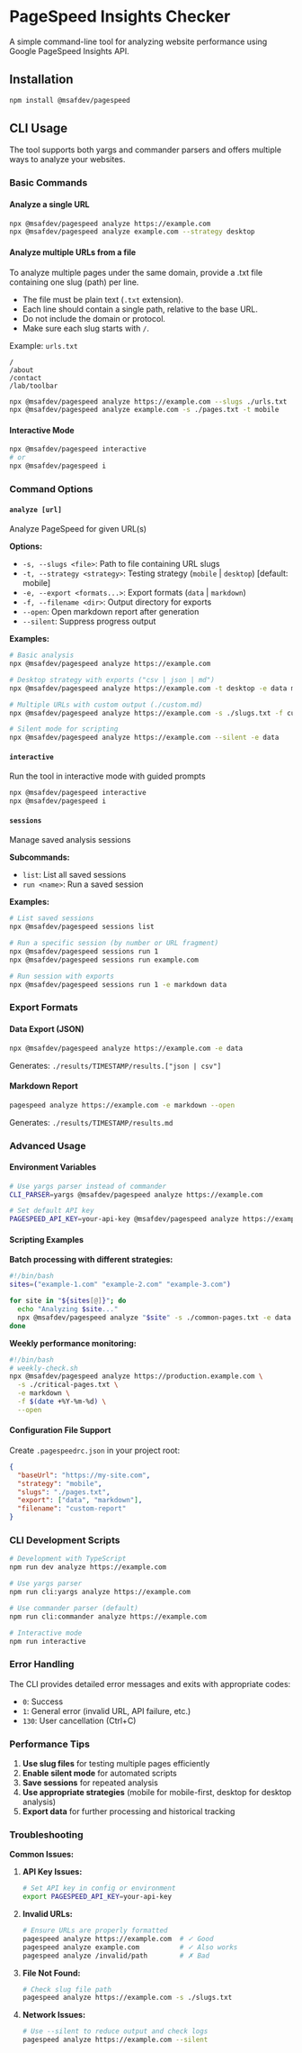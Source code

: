 # PageSpeed Insights Checker

A simple command-line tool for analyzing website performance using Google PageSpeed Insights API.

## Installation

```bash
npm install @msafdev/pagespeed
```

## CLI Usage

The tool supports both yargs and commander parsers and offers multiple ways to analyze your websites.

### Basic Commands

#### Analyze a single URL

```bash
npx @msafdev/pagespeed analyze https://example.com
npx @msafdev/pagespeed analyze example.com --strategy desktop
```

#### Analyze multiple URLs from a file

To analyze multiple pages under the same domain, provide a .txt file containing one slug (path) per line.

- The file must be plain text (`.txt` extension).
- Each line should contain a single path, relative to the base URL.
- Do not include the domain or protocol.
- Make sure each slug starts with `/`.

Example: `urls.txt`

```text
/
/about
/contact
/lab/toolbar
```

```bash
npx @msafdev/pagespeed analyze https://example.com --slugs ./urls.txt
npx @msafdev/pagespeed analyze example.com -s ./pages.txt -t mobile
```

#### Interactive Mode

```bash
npx @msafdev/pagespeed interactive
# or
npx @msafdev/pagespeed i
```

### Command Options

#### `analyze [url]`

Analyze PageSpeed for given URL(s)

**Options:**

- `-s, --slugs <file>`: Path to file containing URL slugs
- `-t, --strategy <strategy>`: Testing strategy (`mobile` | `desktop`) [default: mobile]
- `-e, --export <formats...>`: Export formats (`data` | `markdown`)
- `-f, --filename <dir>`: Output directory for exports
- `--open`: Open markdown report after generation
- `--silent`: Suppress progress output

**Examples:**

```bash
# Basic analysis
npx @msafdev/pagespeed analyze https://example.com

# Desktop strategy with exports ("csv | json | md")
npx @msafdev/pagespeed analyze https://example.com -t desktop -e data markdown

# Multiple URLs with custom output (./custom.md)
npx @msafdev/pagespeed analyze https://example.com -s ./slugs.txt -f custom --open

# Silent mode for scripting
npx @msafdev/pagespeed analyze https://example.com --silent -e data
```

#### `interactive`

Run the tool in interactive mode with guided prompts

```bash
npx @msafdev/pagespeed interactive
npx @msafdev/pagespeed i
```

#### `sessions`

Manage saved analysis sessions

**Subcommands:**

- `list`: List all saved sessions
- `run <name>`: Run a saved session

**Examples:**

```bash
# List saved sessions
npx @msafdev/pagespeed sessions list

# Run a specific session (by number or URL fragment)
npx @msafdev/pagespeed sessions run 1
npx @msafdev/pagespeed sessions run example.com

# Run session with exports
npx @msafdev/pagespeed sessions run 1 -e markdown data
```

### Export Formats

#### Data Export (JSON)

```bash
npx @msafdev/pagespeed analyze https://example.com -e data
```

Generates: `./results/TIMESTAMP/results.["json | csv"]`

#### Markdown Report

```bash
pagespeed analyze https://example.com -e markdown --open
```

Generates: `./results/TIMESTAMP/results.md`

### Advanced Usage

#### Environment Variables

```bash
# Use yargs parser instead of commander
CLI_PARSER=yargs @msafdev/pagespeed analyze https://example.com

# Set default API key
PAGESPEED_API_KEY=your-api-key @msafdev/pagespeed analyze https://example.com
```

#### Scripting Examples

**Batch processing with different strategies:**

```bash
#!/bin/bash
sites=("example-1.com" "example-2.com" "example-3.com")

for site in "${sites[@]}"; do
  echo "Analyzing $site..."
  npx @msafdev/pagespeed analyze "$site" -s ./common-pages.txt -e data --silent
done
```

**Weekly performance monitoring:**

```bash
#!/bin/bash
# weekly-check.sh
npx @msafdev/pagespeed analyze https://production.example.com \
  -s ./critical-pages.txt \
  -e markdown \
  -f $(date +%Y-%m-%d) \
  --open
```

#### Configuration File Support

Create `.pagespeedrc.json` in your project root:

```json
{
  "baseUrl": "https://my-site.com",
  "strategy": "mobile",
  "slugs": "./pages.txt",
  "export": ["data", "markdown"],
  "filename": "custom-report"
}
```

### CLI Development Scripts

```bash
# Development with TypeScript
npm run dev analyze https://example.com

# Use yargs parser
npm run cli:yargs analyze https://example.com

# Use commander parser (default)
npm run cli:commander analyze https://example.com

# Interactive mode
npm run interactive
```

### Error Handling

The CLI provides detailed error messages and exits with appropriate codes:

- `0`: Success
- `1`: General error (invalid URL, API failure, etc.)
- `130`: User cancellation (Ctrl+C)

### Performance Tips

1. **Use slug files** for testing multiple pages efficiently
2. **Enable silent mode** for automated scripts
3. **Save sessions** for repeated analysis
4. **Use appropriate strategies** (mobile for mobile-first, desktop for desktop analysis)
5. **Export data** for further processing and historical tracking

### Troubleshooting

**Common Issues:**

1. **API Key Issues:**

   ```bash
   # Set API key in config or environment
   export PAGESPEED_API_KEY=your-api-key
   ```

2. **Invalid URLs:**

   ```bash
   # Ensure URLs are properly formatted
   pagespeed analyze https://example.com  # ✓ Good
   pagespeed analyze example.com          # ✓ Also works
   pagespeed analyze /invalid/path        # ✗ Bad
   ```

3. **File Not Found:**

   ```bash
   # Check slug file path
   pagespeed analyze https://example.com -s ./slugs.txt
   ```

4. **Network Issues:**
   ```bash
   # Use --silent to reduce output and check logs
   pagespeed analyze https://example.com --silent
   ```
